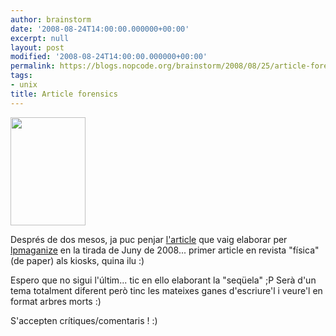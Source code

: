 ```yaml
---
author: brainstorm
date: '2008-08-24T14:00:00.000000+00:00'
excerpt: null
layout: post
modified: '2008-08-24T14:00:00.000000+00:00'
permalink: https://blogs.nopcode.org/brainstorm/2008/08/25/article-forensics/
tags:
- unix
title: Article forensics
---
```


[<img src="http://blogs.nopcode.org/brainstorm/wp-content/uploads/2008/08/linux_06-2006_es.jpg" alt="" title="linux_06-2006_es" width="120" height="173" class="alignright size-medium wp-image-134" />][1]

Després de dos mesos, ja puc penjar [l'article][2] que vaig elaborar per [lpmaganize][1] en la tirada de Juny de 2008... primer article en revista "física" (de paper) als kiosks, quina ilu :) 

Espero que no sigui l'últim... tic en ello elaborant la "seqüela" ;P Serà d'un tema totalment diferent però tinc les mateixes ganes d'escriure'l i veure'l en format arbres morts :) 

S'accepten crítiques/comentaris ! :)

 [1]: http://www.lpmagazine.org/prt/view/pag-prin/issue/844.html
 [2]: http://blogs.nopcode.org/brainstorm/wp-content/uploads/2008/08/forense.pdf
